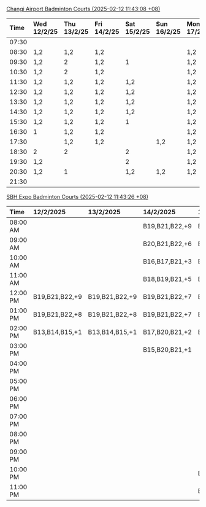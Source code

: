 [Changi Airport Badminton Courts (2025-02-12 11:43:08 +08)](https://www.carc.org.sg/FacilityBooking.aspx)

| Time   | Wed 12/2/25   | Thu 13/2/25   | Fri 14/2/25   | Sat 15/2/25   | Sun 16/2/25   | Mon 17/2/25   | Tue 18/2/25   |
|:-------|:--------------|:--------------|:--------------|:--------------|:--------------|:--------------|:--------------|
| 07:30  |               |               |               |               |               |               |               |
| 08:30  | 1,2           | 1,2           | 1,2           |               |               | 1,2           | 1,2           |
| 09:30  | 1,2           | 2             | 1,2           | 1             |               | 1,2           | 1,2           |
| 10:30  | 1,2           | 2             | 1,2           |               |               | 1,2           | 1,2           |
| 11:30  | 1,2           | 1,2           | 1,2           | 1,2           |               | 1,2           | 1,2           |
| 12:30  | 1,2           | 1,2           | 1,2           | 1,2           |               | 1,2           | 1,2           |
| 13:30  | 1,2           | 1,2           | 1,2           | 1,2           |               | 1,2           | 1,2           |
| 14:30  | 1,2           | 1,2           | 1,2           | 1,2           |               | 1,2           | 1,2           |
| 15:30  | 1,2           | 1,2           | 1,2           | 1             |               | 1,2           | 1,2           |
| 16:30  | 1             | 1,2           | 1,2           |               |               | 1,2           | 1,2           |
| 17:30  |               | 1,2           | 1,2           |               | 1,2           | 1,2           | 1,2           |
| 18:30  | 2             | 2             |               | 2             |               | 1,2           |               |
| 19:30  | 1,2           |               |               | 2             |               | 1,2           |               |
| 20:30  | 1,2           | 1             |               | 1,2           | 1,2           | 1,2           | 1,2           |
| 21:30  |               |               |               |               |               |               |               |

[SBH Expo Badminton Courts (2025-02-12 11:43:26 +08)](https://singaporebadmintonhall.getomnify.com/widgets/O3MRKGBH359GA55KHMG1RD)

| Time     | 12/2/2025      | 13/2/2025      | 14/2/2025      | 15/2/2025      | 16/2/2025      | 17/2/2025      | 18/2/2025      |
|:---------|:---------------|:---------------|:---------------|:---------------|:---------------|:---------------|:---------------|
| 08:00 AM |                |                | B19,B21,B22,+9 | B15,B16,B17,+4 |                | B19,B21,B22,+6 | B16            |
| 09:00 AM |                |                | B20,B21,B22,+6 | B15,B16,B17,+4 |                |                | B16,B17        |
| 10:00 AM |                |                | B16,B17,B21,+3 | B16,B19,B20,+4 |                |                | B20,B21,B22,+1 |
| 11:00 AM |                |                | B18,B19,B21,+5 | B16,B19,B20,+4 |                |                | B20,B21,B22    |
| 12:00 PM | B19,B21,B22,+9 | B19,B21,B22,+9 | B19,B21,B22,+7 | B19,B21,B22,+8 |                |                | B19,B21,B22,+4 |
| 01:00 PM | B19,B21,B22,+8 | B19,B21,B22,+8 | B19,B21,B22,+7 | B19,B21,B22,+8 |                |                | B19,B21,B22,+3 |
| 02:00 PM | B13,B14,B15,+1 | B13,B14,B15,+1 | B17,B20,B21,+2 | B19,B21,B22,+6 |                |                | B19,B21,B22,+2 |
| 03:00 PM |                |                | B15,B20,B21,+1 |                |                |                |                |
| 04:00 PM |                |                |                |                |                |                |                |
| 05:00 PM |                |                |                |                |                |                | B13            |
| 06:00 PM |                |                |                |                |                |                |                |
| 07:00 PM |                |                |                |                |                |                | B15,B20,B21    |
| 08:00 PM |                |                |                |                |                |                |                |
| 09:00 PM |                |                |                |                |                |                |                |
| 10:00 PM |                |                |                | B19,B20,B22,+7 | B12,B17,B21,+1 | A10,A8,A9,+6   |                |
| 11:00 PM |                |                |                | B19,B20,B22,+7 | B18,B21,B22,+3 | A10,A8,A9,+7   |                |

